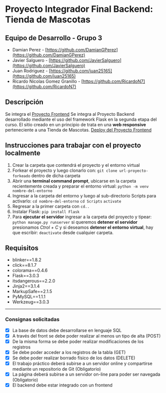 # Proyecto Integrador Final Backend: Tienda de Mascotas

## Equipo de Desarrollo - Grupo 3

- Damian Perez - [https://github.com/DamianGPerez](https://github.com/DamianGPerez)
- Javier Salguero - [https://github.com/JavierSalguero](https://github.com/JavierSalguero)
- Juan Rodriguez - [https://github.com/juan25165](https://github.com/juan25165)
- Ricardo Nicolas Gomez Granillo - [https://github.com/RicardoN7](https://github.com/RicardoN7)

## Descripción

Se integra el [Proyecto Frontend](https://github.com/JavierSalguero/Proyecto-Final-Grupo-3.github.io) Se integra al Proyecto Backend desarrollado mediante el uso del framework Flask en la segunda etapa del curso. El sitio creado en un principio de trata en una **web responsive** perteneciente a una Tienda de Mascotas.
 [Deploy del Proyecto Frontend](https://damiangperez.github.io/DamianGPerez-Codo-Codo-4.1-Proyecto-Final/)

## Instrucciones para trabajar con el proyecto localmente

1. Crear la carpeta que contendrá el proyecto y el entorno virtual
2. Forkear el proyecto y luego clonarlo con: `git clone url-proyecto-forkeado` dentro de dicha carpeta
3. Abrir una **terminal command prompt**, ubicarse en la carpeta recientemente creada y preparar el entorno virtual: `python -m venv nombre-del-entorno`
4. Ingresar a la carpeta del entorno y luego al sub-directorio Scripts para activarlo:
   `cd nombre-del-entorno`
   `cd Scripts`
   `activate `
5. Regresar a la primer carpeta con `cd..`
6. Instalar Flask: `pip install Flask`
7. Para **ejecutar el servidor** ingresar a la carpeta del proyecto y tipear: `python manage.py runserver` si queremos **detener el servidor** presionamos _Ctrol + C_ y si deseamos **detener el entorno virtual**, hay que escribir: `deactivate` desde cualquier carpeta.

## Requisitos

- blinker==1.8.2
- click==8.1.7
- colorama==0.4.6
- Flask==3.0.3
- itsdangerous==2.2.0
- Jinja2==3.1.4
- MarkupSafe==2.1.5
- PyMySQL==1.1.1
- Werkzeug==3.0.3

---

### Consignas solicitadas

- [x] La base de datos debe desarrollarse en lenguaje SQL
- [x] A través del front se debe poder realizar al menos un tipo de alta (POST)
- [x] De la misma forma se debe poder realizar modificaciones de los registros
- [x] Se debe poder acceder a los registros de la tabla (GET)
- [x] Se debe poder realizar borrado físico de los datos (DELETE)
- [x] El trabajo práctico deberá subirse a un servidor online y compartirse mediante un repositorio de Git (Obligatorio)
- [x] La página deberá subirse a un servidor on-line para poder ser navegada (Obligatorio)
- [x] El backend debe estar integrado con un frontend
